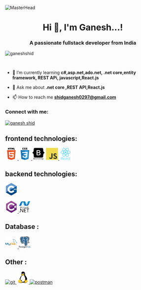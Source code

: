 ![MasterHead](https://cdn-idnhn.nitrocdn.com/pGZJrsaaNAeqFgzcqIWGRFXLaVNbxMer/assets/images/optimized/rev-6ab5a0e/wp-content/uploads/2021/12/featured-Hire-A-Remote-Java-Developer.jpg)
<h1 align="center">Hi 👋, I'm Ganesh...!</h1>
<h3 align="center">A passionate fullstack developer from India</h3>


<!-- <img align="right" alt="Coding" width="400" src="https://cdn-idnhn.nitrocdn.com/pGZJrsaaNAeqFgzcqIWGRFXLaVNbxMer/assets/images/optimized/rev-6ab5a0e/wp-content/uploads/2021/12/featured-Hire-A-Remote-Java-Developer.jpg"  />
 -->
<p align="left"> <img src="https://komarev.com/ghpvc/?username=ganeshshid&label=Profile%20views&color=0e75b6&style=flat" alt="ganeshshid" /> </p>

<p align="left"> <a href="https://twitter.com/" target="blank"><img src="https://img.shields.io/twitter/follow/?logo=twitter&style=for-the-badge" alt="" /></a> </p>

- 🌱 I’m currently learning **c#,asp.net,ado.net, .net core,entity framework, REST APi, javascript,React.js**

- 💬 Ask me about **.net core ,REST API,React.js**

- 📫 How to reach me **shidganesh0297@gmail.com**

<h3 align="left">Connect with me:</h3>


<p align="left">
  
  
<a href="https://www.linkedin.com/in/ganesh-shid-6b01081a3" target="blank"><img align="center" src="https://raw.githubusercontent.com/rahuldkjain/github-profile-readme-generator/master/src/images/icons/Social/linked-in-alt.svg" alt="ganesh shid" height="30" width="40" /></a>
</p>

<h2 align="left">frontend technologies:</h2>


<p align="left"> 
  <a href="https://www.w3.org/html/" target="_blank" rel="noreferrer"> <img margin-right=20px src="https://raw.githubusercontent.com/devicons/devicon/master/icons/html5/html5-original-wordmark.svg" alt="html5" width="40" height="40"/> </a>     <a href="https://www.w3schools.com/css/" target="_blank" rel="noreferrer">              <img src="https://raw.githubusercontent.com/devicons/devicon/master/icons/css3/css3-original-wordmark.svg" alt="css3" width="40" height="40"/> </a>    <a href="https://getbootstrap.com" target="_blank" rel="noreferrer"> <img src="https://raw.githubusercontent.com/devicons/devicon/master/icons/bootstrap/bootstrap-plain-wordmark.svg" alt="bootstrap" width="40" height="40"/></a>   <a href="https://developer.mozilla.org/en-US/docs/Web/JavaScript" target="_blank" rel="noreferrer"> <img src="https://raw.githubusercontent.com/devicons/devicon/master/icons/javascript/javascript-original.svg" alt="javascript" width="40" height="40"/> </a>    <a href="https://reactjs.org/" target="_blank" rel="noreferrer"> <img src="https://raw.githubusercontent.com/devicons/devicon/master/icons/react/react-original-wordmark.svg" alt="react" width="40" height="40"/> </a>
  
 

 <h2 align="left">backend technologies:</h2>
 
 <!--<a href="https://www.java.com" target="_blank" rel="noreferrer"> <img src="https://raw.githubusercontent.com/devicons/devicon/master/icons/java/java-original.svg" alt="java" width="40" height="40"/> </a>    <a href="https://www.w3schools.in/jsp/tutorials/" target="_blank" rel="noreferrer"> <img src="https://freesvg.org/img/jsp.png" alt="jsp" width="40" height="40"/> </a>-->
 <!--<a href="https://www.w3schools.blog/hibernate-tutorial" target="_blank" rel="noreferrer"> <img src="https://fs.siteor.com/javatech/files/hibernate2.png" alt="hibernate" width="40" height="40"/>  </a>   <a href="https://spring.io/" target="_blank" rel="noreferrer"> <img src="https://4.bp.blogspot.com/-9kYSwCDRbms/W-qSUvwnFWI/AAAAAAAAEsE/j4EeFEPQHBc-QpxMV9l3gQAaLAuG2WhTgCLcBGAs/s1600/spring-framework.png" alt="spring" width="40" height="40"/> </a>    <a href="https://spring.io/" target="_blank" rel="noreferrer"> <img src="https://i0.wp.com/e4developer.com/wp-content/uploads/2018/01/spring-boot.png?w=1230&ssl=1" alt="spring-boot" width="40" height="40"/> </a>    <a href="https://spring.io/" target="_blank" rel="noreferrer"> <img src="https://uxwing.com/wp-content/themes/uxwing/download/web-app-development/rest-api-icon.png" alt="rest-api" width="40" height="40"/> </a>-->
 


<a href="https://www.w3schools.com/cpp/" target="_blank" rel="noreferrer"> <img src="https://raw.githubusercontent.com/devicons/devicon/master/icons/cplusplus/cplusplus-original.svg" alt="cplusplus" width="40" height="40"/> </a>
  
 <a href="https://www.w3schools.com/cs/" target="_blank" rel="noreferrer"> <img src="https://raw.githubusercontent.com/devicons/devicon/master/icons/csharp/csharp-original.svg" alt="csharp" width="40" height="40"/> </a>     <a href="https://dotnet.microsoft.com/" target="_blank" rel="noreferrer"> <img src="https://raw.githubusercontent.com/devicons/devicon/master/icons/dot-net/dot-net-original-wordmark.svg" alt="dotnet" width="40" height="40"/></a>
 
   <h2 align="left">Database :</h2>
 
 <a href="https://www.mysql.com/" target="_blank" rel="noreferrer"> <img src="https://raw.githubusercontent.com/devicons/devicon/master/icons/mysql/mysql-original-wordmark.svg" alt="mysql" width="40" height="40"/> </a> <a href="https://www.postgresql.org" target="_blank" rel="noreferrer"> <img src="https://raw.githubusercontent.com/devicons/devicon/master/icons/postgresql/postgresql-original-wordmark.svg" alt="postgresql" width="40" height="40"/> </a> 
  
  
  <h2 align="left">Other :</h2>
 <a href="https://git-scm.com/" target="_blank" rel="noreferrer"> <img src="https://www.vectorlogo.zone/logos/git-scm/git-scm-icon.svg" alt="git" width="40" height="40"/> </a>   <a href="https://www.linux.org/" target="_blank" rel="noreferrer"> <img src="https://raw.githubusercontent.com/devicons/devicon/master/icons/linux/linux-original.svg" alt="linux" width="40" height="40"/> </a> <a href="https://postman.com" target="_blank" rel="noreferrer"> <img src="https://www.vectorlogo.zone/logos/getpostman/getpostman-icon.svg" alt="postman" width="40" height="40"/> </a> 
  
  


</p>


